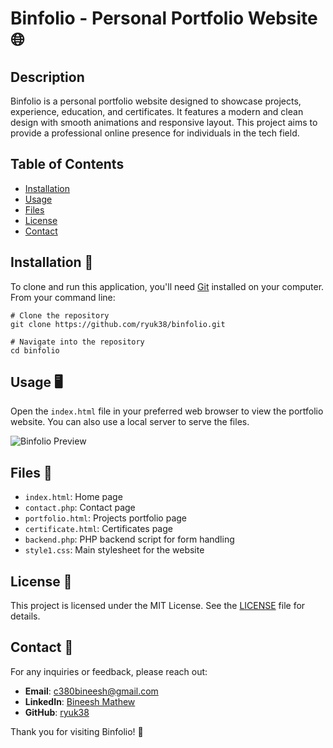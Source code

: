 
# Binfolio - Personal Portfolio Website 🌐

## Description
Binfolio is a personal portfolio website designed to showcase projects, experience, education, and certificates. It features a modern and clean design with smooth animations and responsive layout. This project aims to provide a professional online presence for individuals in the tech field.

## Table of Contents
- [Installation](#installation)
- [Usage](#usage)
- [Files](#files)
- [License](#license)
- [Contact](#contact)

## Installation 🚀
To clone and run this application, you'll need [Git](https://git-scm.com) installed on your computer. From your command line:

```
# Clone the repository
git clone https://github.com/ryuk38/binfolio.git

# Navigate into the repository
cd binfolio
```

## Usage 🖥️
Open the `index.html` file in your preferred web browser to view the portfolio website. You can also use a local server to serve the files.

![Binfolio Preview](images/binfolio-preview.gif)

## Files 📁
- `index.html`: Home page
- `contact.php`: Contact page
- `portfolio.html`: Projects portfolio page
- `certificate.html`: Certificates page
- `backend.php`: PHP backend script for form handling
- `style1.css`: Main stylesheet for the website

## License 📜
This project is licensed under the MIT License. See the [LICENSE](LICENSE) file for details.

## Contact 📧
For any inquiries or feedback, please reach out:

- **Email**: c380bineesh@gmail.com
- **LinkedIn**: [Bineesh Mathew](https://www.linkedin.com/in/bineesh38/)
- **GitHub**: [ryuk38](https://github.com/ryuk38)

Thank you for visiting Binfolio! 🌟



